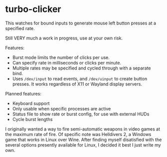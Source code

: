 # turbo-clicker
This watches for bound inputs to generate mouse left button presses at a specified rate.

Still VERY much a work in progress, use at your own risk.

Features:
- Burst mode limits the number of clicks per use.
- Can specify rate in milliseconds or clicks per minute.
- Multiple rates may be specified and cycled through with a separate bind.
- Uses `/dev/input` to read events, and `/dev/uinput` to create button presses. It works regardless of X11 or Wayland display servers.

Planned features:
- Keyboard support
- Only usable when specific processes are active
- Status file to show rate or burst config, for use with external HUDs
- Cycle burst lengths

I originally wanted a way to fire semi-automatic weapons in video games at the maximum rate of fire.
Of specific note was Helldivers 2, a Windows game that works in Linux over Wine.
After finding myself disatisfied with the several options presently available for Linux, I decided it best I just write my own.